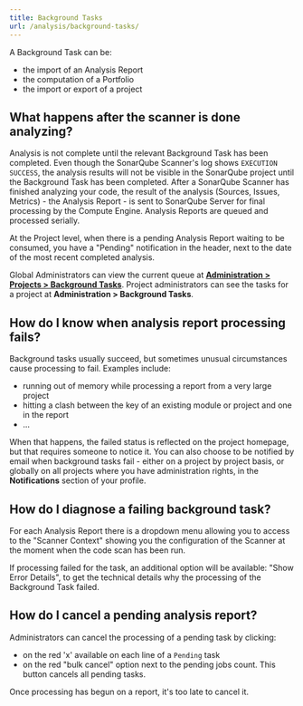 ```yaml
---
title: Background Tasks
url: /analysis/background-tasks/
---
```


A Background Task can be:
* the import of an Analysis Report
* the computation of a Portfolio
* the import or export of a project

## What happens after the scanner is done analyzing?

Analysis is not complete until the relevant Background Task has been completed. Even though the SonarQube Scanner's log shows `EXECUTION SUCCESS`, the analysis results will not be visible in the SonarQube project until the Background Task has been completed. After a SonarQube Scanner has finished analyzing your code, the result of the analysis (Sources, Issues, Metrics) -  the Analysis Report - is sent to SonarQube Server for final processing by the Compute Engine. Analysis Reports are queued and processed serially.

At the Project level, when there is a pending Analysis Report waiting to be consumed, you have a "Pending" notification in the header, next to the date of the most recent completed analysis.

Global Administrators can view the current queue at **[Administration > Projects > Background Tasks](/#sonarqube-admin#/admin/background_tasks)**. Project administrators can see the tasks for a project at **Administration > Background Tasks**.

## How do I know when analysis report processing fails?
Background tasks usually succeed, but sometimes unusual circumstances cause processing to fail. Examples include:

* running out of memory while processing a report from a very large project
* hitting a clash between the key of an existing module or project and one in the report
* ...

When that happens, the failed status is reflected on the project homepage, but that requires someone to notice it. You can also choose to be notified by email when background tasks fail - either on a project by project basis, or globally on all projects where you have administration rights, in the **Notifications** section of your profile.

## How do I diagnose a failing background task?
For each Analysis Report there is a dropdown menu allowing you to access to the "Scanner Context" showing you the configuration of the Scanner at the moment when the code scan has been run.

If processing failed for the task, an additional option will be available: "Show Error Details", to get the technical details why the processing of the Background Task failed.

## How do I cancel a pending analysis report?
Administrators can cancel the processing of a pending task by clicking:

* on the red 'x' available on each line of a `Pending` task
* on the red "bulk cancel" option next to the pending jobs count. This button cancels all pending tasks.

Once processing has begun on a report, it's too late to cancel it.

